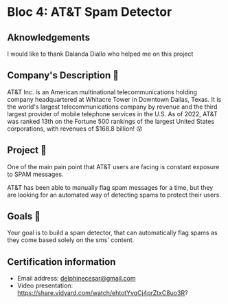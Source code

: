 # Bloc 4: AT&T Spam Detector

## Aknowledgements

I would like to thank Dalanda Diallo who helped me on this project

## Company's Description 📇

AT\&T Inc. is an American multinational telecommunications holding company headquartered at Whitacre Tower in Downtown Dallas, Texas. It is the world's largest telecommunications company by revenue and the third largest provider of mobile telephone services in the U.S. As of 2022, AT\&T was ranked 13th on the Fortune 500 rankings of the largest United States corporations, with revenues of $168.8 billion! 😮

## Project 🚧

One of the main pain point that AT\&T users are facing is constant exposure to SPAM messages.

AT\&T has been able to manually flag spam messages for a time, but they are looking for an automated way of detecting spams to protect their users.

## Goals 🎯

Your goal is to build a spam detector, that can automatically flag spams as they come based solely on the sms' content.

## Certification information
* Email address: delphinecesar@gmail.com
* Video presentation: https://share.vidyard.com/watch/ehtotYvqCj4prZtxC8uo3R?
